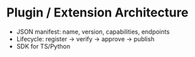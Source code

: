 # Plugin / Extension Architecture
- JSON manifest: name, version, capabilities, endpoints
- Lifecycle: register → verify → approve → publish
- SDK for TS/Python
